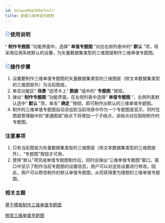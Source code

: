 ```yaml
---
id: UniqueMap3DDefault
title: 新建三维单值专题图  
---  
```

### ![](../../img/read.gif)使用说明

“ **制作专题图** ”功能界面中，选择“ **单值专题图** ”对应右侧列表中的“ **默认**
”项，将采用应用系统默认的设置，为矢量数据集类型的三维图层制作三维单值专题图。

### ![](../../img/read.gif)操作步骤

  1. 设置要制作三维单值专题图的矢量数据集类型的三维图层（除文本数据集类型的三维图层外）为当前图层。
  2. 单击功能区“ **场景** ”选项卡上“ **数据** ”组中的“ **专题图** ”按钮。
  3. 弹出“ **制作专题图** ”功能界面，在左侧列表中选择“ **单值专题图** ”，右侧列表默认选中“ **默认** ”项，单击“ **确定** ”按钮，即可制作出默认的三维单值专题图。
  4. 制作的三维单值专题图自动添加到当前场景中作为一个专题图层显示，同时在图层管理器中的“普通图层”结点下将增加一个子结点，该结点对应刚刚制作的专题图。

### 注意事项

  1. 只有当前图层为矢量数据集类型的三维图层（除文本数据集类型的三维图层外），“专题图”按钮才可用。
  2. 使用“默认”项完成单值专题图制作后，同时会弹出“三维单值专题图”窗口，窗口中显示了制作当前专题图的设置信息，用户可以对这些设置进行修改。因此，用户可以修改制作的默认单值专题图，从而获得更为理想的三维单值专题图。

### 相关主题

 [基于模板制作三维单值专题图](UniqueMap3DTemplate)

 [修改三维单值专题图](UniqueMap3DGroupDia)





